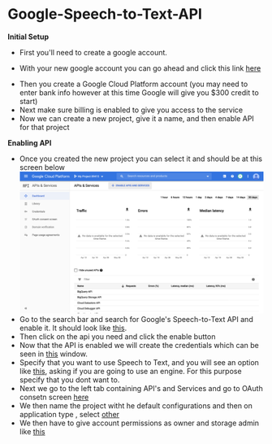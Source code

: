 # Google-Speech-to-Text-API

<b>Initial Setup</b>
<ul>
  <li><p>First you'll need to create a google account. </p></li>
  <li><p>With your new google account you can go ahead and click this link <a href="https://cloud.google.com/?        authuser=1">here</a> </p></li>
  <li>Then you create a Google Cloud Platform account (you may need to enter bank info however at this time Google will give you $300 credit to start)</li>
  <li> Next make sure billing is enabled to give you access to the service</li>
  <li>Now we can create a new project, give it a name, and then enable API for that project</li>
</ul>
<b>Enabling API</b>
<ul>
  <li>Once you created the new project you can select it and should be at this screen below</li>
  <img src="https://github.com/chakane3/Google-Speech-to-Text-API/blob/master/Screenshots/5.png">
  
  <li>Go to the search bar and search for Google's Speech-to-Text API and enable it. It should look like <a href="https://github.com/chakane3/Google-Speech-to-Text-API/blob/master/Screenshots/6.png">this</a>.</li>
  <li>Then click on the api you need and click the enable button</li>
  <li>Now that the API is enabled we will create the credentials which can be seen in <a href="https://github.com/chakane3/Google-Speech-to-Text-API/blob/master/Screenshots/8.png">this</a> window. </li>
  <li>Specify that you want to use Speech to Text, and you will see an option like <a href="https://github.com/chakane3/Google-Speech-to-Text-API/blob/master/Screenshots/10.png">this</a>, asking if you are going to use an engine. For this purpose specify that you dont want to.</li>
  <li>Next we go to the left tab containing API's and Services and go to OAuth consetn screen <a href="https://github.com/chakane3/Google-Speech-to-Text-API/blob/master/Screenshots/14.png">here</a></li>
  <li>We then name the project witht he default configurations and then on application type , select <a href="https://github.com/chakane3/Google-Speech-to-Text-API/blob/master/Screenshots/16.png">other</a></li>
  <li>We then have to give account permissions as owner and storage admin like <a href="https://github.com/chakane3/Google-Speech-to-Text-API/blob/master/Screenshots/15.png">this</a></li>
</ul>
